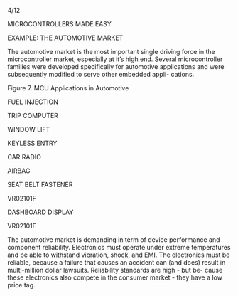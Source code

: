 4/12

MICROCONTROLLERS MADE EASY

EXAMPLE: THE AUTOMOTIVE MARKET

The automotive market is the most important single driving force in the microcontroller market, especially at it’s high end. Several microcontroller families were developed specifically for automotive applications and were subsequently modified to serve other embedded appli- cations.

Figure 7. MCU Applications in Automotive

FUEL INJECTION

TRIP COMPUTER

WINDOW LIFT

KEYLESS ENTRY

CAR RADIO

AIRBAG

SEAT BELT FASTENER

VR02101F

DASHBOARD DISPLAY

VR02101F

The automotive market is demanding in term of device performance and component reliability. Electronics must operate under extreme temperatures and be able to withstand vibration, shock, and EMI. The electronics must be reliable, because a failure that causes an accident can (and does) result in multi-million dollar lawsuits. Reliability standards are high - but be- cause these electronics also compete in the consumer market - they have a low price tag.